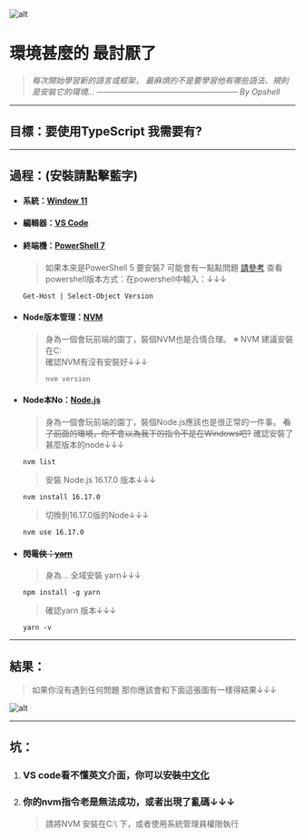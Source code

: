 ![alt](https://)

# 環境甚麼的 最討厭了
> *每次開始學習新的語言或框架，*
> *最麻煩的不是要學習他有哪些語法、規則*
> *是安裝它的環境...*
> *───────────────────────── By Opshell*
---
## 目標：要使用TypeScript 我需要有?
---
## 過程：(安裝請點擊藍字)
- #### 系統：[Window 11](https://www.microsoft.com/zh-tw/software-download/windows11)
- #### 編輯器：[VS Code](https://code.visualstudio.com/)
- #### 終端機：[PowerShell 7](https://docs.microsoft.com/zh-tw/powershell/scripting/install/installing-powershell-on-windows?view=powershell-7.2)
    > 如果本來是PowerShell 5 要安裝7 可能會有一點點問題 [請參考](https://docs.microsoft.com/zh-tw/powershell/scripting/whats-new/migrating-from-windows-powershell-51-to-powershell-7?view=powershell-7.2)
    > 查看powershell版本方式：在powershell中輸入：↓↓↓
    ```
    Get-Host | Select-Object Version
    ```
- #### Node版本管理：[NVM](https://github.com/coreybutler/nvm-windows)
    > 身為一個會玩前端的園丁，裝個NVM也是合情合理。
    > ※ NVM 建議安裝在C:\
    > 確認NVM有沒有安裝好↓↓↓
    > ```
    > nvm version
    > ```
- #### Node本No：[Node.js](https://nodejs.org/zh-tw/)
    > 身為一個會玩前端的園丁，裝個Node.js應該也是很正常的一件事。
    > ~~看了前面的環境，你不會以為我下的指令不是在Windows吧?~~
    > 確認安裝了甚麼版本的node↓↓↓
    ```
    nvm list
    ```
    > 安裝 Node.js 16.17.0 版本↓↓↓
    ```
    nvm install 16.17.0
    ```
    > 切換到16.17.0版的Node↓↓↓
    ```
    nvm use 16.17.0
    ```
- #### ~~閃電俠：[yarn](https://ithelp.ithome.com.tw/articles/10191745)~~
    > 身為...
    > 全域安裝 yarn↓↓↓
    ```
    npm install -g yarn
    ```
    > 確認yarn 版本↓↓↓
    ```
    yarn -v
    ```
---
## 結果：
   > 如果你沒有遇到任何問題
   > 那你應該會和下面這張圖有一樣得結果↓↓↓

   ![alt](https://)

---
## 坑：
1. ### VS code看不懂英文介面，你可以安裝[中文化](https://marketplace.visualstudio.com/items?itemName=MS-CEINTL.vscode-language-pack-zh-hant)
2. ### 你的nvm指令老是無法成功，或者出現了亂碼↓↓↓
    > 請將NVM 安裝在C:\ 下，或者使用系統管理員權限執行

